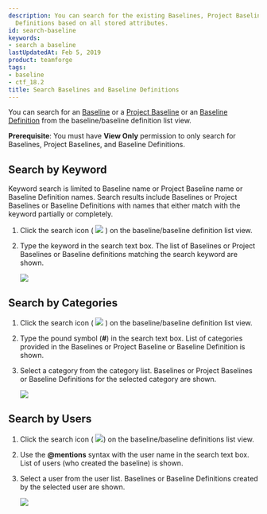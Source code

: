 ```yaml
---
description: You can search for the existing Baselines, Project Baselines and Baseline
  Definitions based on all stored attributes.
id: search-baseline
keywords:
- search a baseline
lastUpdatedAt: Feb 5, 2019
product: teamforge
tags:
- baseline
- ctf_18.2
title: Search Baselines and Baseline Definitions
---
```



You can search for an <a href="#" data-toggle="tooltip" data-original-title="VAR::glossary.baseline">Baseline</a> or a <a href="#" data-toggle="tooltip" data-original-title="VAR::glossary.project_baseline">Project Baseline</a> or an <a href="#" data-toggle="tooltip" data-original-title="VAR::glossary.baseline_definition">Baseline Definition</a> from the baseline/baseline definition list view.

**Prerequisite**: You must have **View Only** permission to only search for Baselines, Project Baselines, and Baseline Definitions.

## Search by Keyword

Keyword search is limited to Baseline name or Project Baseline name or Baseline Definition names. Search results include Baselines or Project Baselines or Baseline Definitions with names that either match with the keyword partially or completely. 

1. Click the search icon ( ![](/docs/assets/images/search-baseline-button.png) ) on the baseline/baseline definition list view.

2. Type the keyword in the search text box. The list of Baselines or Project Baselines or Baseline definitions matching the search keyword are shown.

   ![](/docs/assets/images/search-baseline-name.png)

## Search by Categories

1. Click the search icon ( ![](/docs/assets/images/search-baseline-button.png) ) on the baseline/baseline definition list view.

2. Type the pound symbol (**#**) in the search text box. List of categories provided in the Baselines or Project Baseline or Baseline Definition is shown.

3. Select a category from the category list. Baselines or Project Baselines or Baseline Definitions for the selected category are shown.

   ![](/docs/assets/images/search-baseline-category.png)
 
## Search by Users

1. Click the search icon ( ![](/docs/assets/images/search-baseline-button.png)) on the baseline/baseline definitions list view. 

2. Use the **@mentions** syntax with the user name in the search text box. List of users (who created the baseline) is shown.

3. Select a user from the user list. Baselines or Baseline Definitions created by the selected user are shown.

   ![](/docs/assets/images/search-baseline-user.png)

